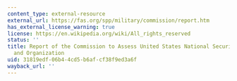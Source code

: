 ```yaml
---
content_type: external-resource
external_url: https://fas.org/spp/military/commission/report.htm
has_external_license_warning: true
license: https://en.wikipedia.org/wiki/All_rights_reserved
status: ''
title: Report of the Commission to Assess United States National Security Space Management
  and Organization
uid: 31819edf-06b4-4cd5-b6af-cf38f9ed3a6f
wayback_url: ''
---
```

